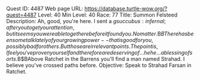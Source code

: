 Quest ID: 4487
Web page URL: https://database.turtle-wow.org/?quest=4487
Level: 40
Min Level: 40
Race: 77
Title: Summon Felsteed
Description: Ah, good, you're here. I sent a $g succubus:infernal; after you to get your attention, but it seems you were able to get here before it found you. No matter.$B$BThere has been some talk lately of your growing power--that is good for you, possibly bad for others. But those are irrelevant points. The point is, I feel you've proven yourself and therefore are deserving of... hehe... a blessing of sorts.$B$BAbove Ratchet in the Barrens you'll find a man named Strahad. I believe you've crossed paths before.
Objective: Speak to Strahad Farsan in Ratchet.
